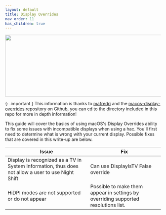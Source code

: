 ```yaml
---
layout: default
title: Display Overrides
nav_order: 11
has_children: true
---
```


<p align="center">
  <img width="650" height="200" src="../../../assets/HeaderDisplayOverridesTextOnly.png">
</p>

{: .important }
This information is thanks to <a href="https://github.com/mafredri">mafredri</a> and the <a href="https://github.com/mafredri/macos-display-overrides/tree/master">macos-display-overrides</a> repository on Github, you can cd to the directory included in this repo for more in depth information!

This guide will cover the basics of using macOS's Display Overrides ability to fix some issues with incompatible displays when using a hac. You'll first need to determine what is wrong with your current display. Possible fixes that are covered in this write-up are below.

| Issue | Fix |
| ---- | ----- |
| Display is recognized as a TV in System Information, thus does not allow a user to use Night Shift | Can use DisplayIsTV False override |
| HiDPI modes are not supported or do not appear | Possible to make them appear in settings by overriding supported resolutions list. |
